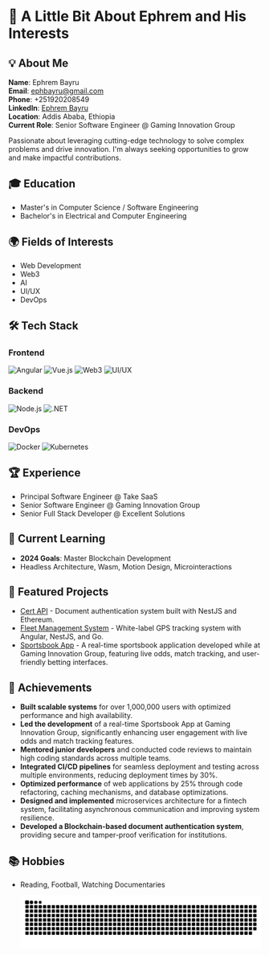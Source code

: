 # 👋 A Little Bit About Ephrem and His Interests

## 💡 About Me
**Name**: Ephrem Bayru  
**Email**: ephbayru@gmail.com  
**Phone**: +251920208549  
**LinkedIn**: [Ephrem Bayru](https://www.linkedin.com/in/ephrem-bayru/)  
**Location**: Addis Ababa, Ethiopia  
**Current Role**: Senior Software Engineer @ Gaming Innovation Group  

Passionate about leveraging cutting-edge technology to solve complex problems and drive innovation. I'm always seeking opportunities to grow and make impactful contributions.

## 🎓 Education
- Master's in Computer Science / Software Engineering
- Bachelor's in Electrical and Computer Engineering

## 🌍 Fields of Interests
- Web Development
- Web3
- AI
- UI/UX
- DevOps

## 🛠 Tech Stack

### Frontend
![Angular](https://img.shields.io/badge/Angular-DD0031?style=flat-square&logo=angular&logoColor=white)
![Vue.js](https://img.shields.io/badge/Vue.js-4FC08D?style=flat-square&logo=vue-dot-js&logoColor=white)
![Web3](https://img.shields.io/badge/Web3-F16822?style=flat-square&logo=web3-dot-js&logoColor=white)
![UI/UX](https://img.shields.io/badge/UI/UX-FFC107?style=flat-square&logo=adobe&logoColor=black)

### Backend
![Node.js](https://img.shields.io/badge/Node.js-339933?style=flat-square&logo=node-dot-js&logoColor=white)
![.NET](https://img.shields.io/badge/.NET-512BD4?style=flat-square&logo=dotnet&logoColor=white)

### DevOps
![Docker](https://img.shields.io/badge/Docker-2496ED?style=flat-square&logo=docker&logoColor=white)
![Kubernetes](https://img.shields.io/badge/Kubernetes-326CE5?style=flat-square&logo=kubernetes&logoColor=white)

## 🏆 Experience
- Principal Software Engineer @ Take SaaS
- Senior Software Engineer @ Gaming Innovation Group
- Senior Full Stack Developer @ Excellent Solutions

## 🎯 Current Learning
- **2024 Goals**: Master Blockchain Development
- Headless Architecture, Wasm, Motion Design, Microinteractions

## 🚀 Featured Projects
- [Cert API](https://github.com/ephy-bayru) - Document authentication system built with NestJS and Ethereum.
- [Fleet Management System](https://github.com/ephy-bayru) - White-label GPS tracking system with Angular, NestJS, and Go.
- [Sportsbook App](https://github.com/ephy-bayru) - A real-time sportsbook application developed while at Gaming Innovation Group, featuring live odds, match tracking, and user-friendly betting interfaces.

## 🌟 Achievements
- **Built scalable systems** for over 1,000,000 users with optimized performance and high availability.
- **Led the development** of a real-time Sportsbook App at Gaming Innovation Group, significantly enhancing user engagement with live odds and match tracking features.
- **Mentored junior developers** and conducted code reviews to maintain high coding standards across multiple teams.
- **Integrated CI/CD pipelines** for seamless deployment and testing across multiple environments, reducing deployment times by 30%.
- **Optimized performance** of web applications by 25% through code refactoring, caching mechanisms, and database optimizations.
- **Designed and implemented** microservices architecture for a fintech system, facilitating asynchronous communication and improving system resilience.
- **Developed a Blockchain-based document authentication system**, providing secure and tamper-proof verification for institutions.

## 📚 Hobbies
- Reading, Football, Watching Documentaries

  ![GitHub Snake Animation](https://github.com/ephy-bayru/ephy-bayru/blob/output/snake.svg)

